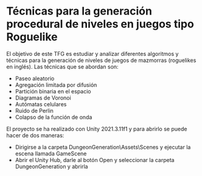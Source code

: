 # Técnicas para la generación procedural de niveles en juegos tipo Roguelike
El objetivo de este TFG es estudiar y analizar diferentes algoritmos y técnicas para la generación de niveles de juegos de mazmorras (roguelikes en inglés). Las técnicas que se abordan son: 
- Paseo aleatorio 
- Agregación limitada por difusión
- Partición binaria en el espacio
- Diagramas de Voronoi
- Autómatas celulares
- Ruido de Perlin
- Colapso de la función de onda

El proyecto se ha realizado con Unity 2021.3.11f1 y para abrirlo se puede hacer de dos maneras:
- Dirigirse a la carpeta DungeonGeneration\Assets\Scenes y ejecutar la escena llamada GameScene
- Abrir el Unity Hub, darle al botón Open y seleccionar la carpeta DungeonGeneration y abrirla
